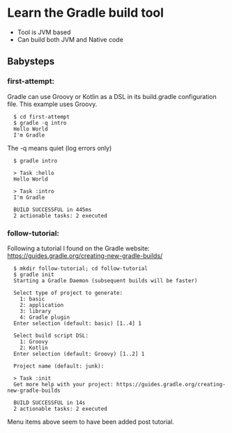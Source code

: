 # Learn the Gradle build tool
* Tool is JVM based
* Can build both JVM and Native code

## Babysteps
### first-attempt:
  Gradle can use Groovy or Kotlin as a DSL in its 
  build.gradle configuration file.  This example uses Groovy. 
  ```
    $ cd first-attempt
    $ gradle -q intro
    Hello World
    I'm Gradle
  ```
  The -q means quiet (log errors only)
  ```
    $ gradle intro

    > Task :hello
    Hello World
    
    > Task :intro
    I'm Gradle
    
    BUILD SUCCESSFUL in 445ms
    2 actionable tasks: 2 executed
  ```

### follow-tutorial:
  Following a tutorial I found on the Gradle website:
  https://guides.gradle.org/creating-new-gradle-builds/
  ```
    $ mkdir follow-tutorial; cd follow-tutorial
    $ gradle init
    Starting a Gradle Daemon (subsequent builds will be faster)
    
    Select type of project to generate:
      1: basic
      2: application
      3: library
      4: Gradle plugin
    Enter selection (default: basic) [1..4] 1
    
    Select build script DSL:
      1: Groovy
      2: Kotlin
    Enter selection (default: Groovy) [1..2] 1
    
    Project name (default: junk): 
    
    > Task :init
    Get more help with your project: https://guides.gradle.org/creating-new-gradle-builds
    
    BUILD SUCCESSFUL in 14s
    2 actionable tasks: 2 executed
  ```

  Menu items above seem to have been added post tutorial.
